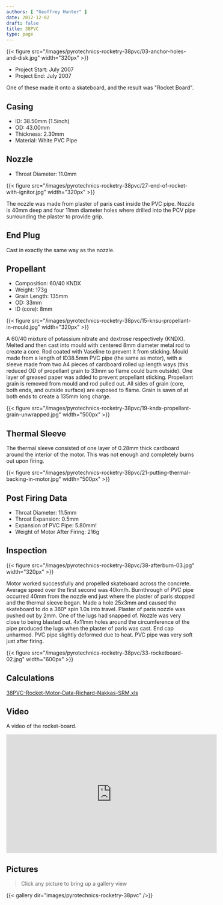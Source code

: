 ```yaml
---
authors: [ "Geoffrey Hunter" ]
date: 2012-12-02
draft: false
title: 38PVC
type: page
---
```


{{< figure src="/images/pyrotechnics-rocketry-38pvc/03-anchor-holes-and-disk.jpg"   width="320px" >}}

* Project Start: July 2007
* Project End:  July 2007

One of these made it onto a skateboard, and the result was "Rocket Board".

## Casing

* ID: 38.50mm (1.5inch)
* OD: 43.00mm
* Thickness: 2.30mm
* Material: White PVC Pipe

## Nozzle

* Throat Diameter: 11.0mm

{{< figure src="/images/pyrotechnics-rocketry-38pvc/27-end-of-rocket-with-ignitor.jpg" width="320px" >}}

The nozzle was made from plaster of paris cast inside the PVC pipe. Nozzle is 40mm deep and four 11mm diameter holes where drilled into the PCV pipe surrounding the plaster to provide grip.

## End Plug

Cast in exactly the same way as the nozzle.

## Propellant

* Composition: 60/40 KNDX
* Weight: 173g
* Grain Length: 135mm
* OD: 33mm
* ID (core): 8mm

{{< figure src="/images/pyrotechnics-rocketry-38pvc/15-knsu-propellant-in-mould.jpg" width="320px" >}}

A 60/40 mixture of potassium nitrate and dextrose respectively (KNDX). Melted and then cast into mould with centered 8mm diameter metal rod to create a core. Rod coated with Vaseline to prevent it from sticking. Mould made from a length of ID38.5mm PVC pipe (the same as motor), with a sleeve made from two A4 pieces of cardboard rolled up length ways (this reduced OD of propellant grain to 33mm so flame could burn outside). One layer of greased paper was added to prevent propellant sticking. Propellant grain is removed from mould and rod pulled out. All sides of grain (core, both ends, and outside surface) are exposed to flame. Grain is sawn of at both ends to create a 135mm long charge.

{{< figure src="/images/pyrotechnics-rocketry-38pvc/19-kndx-propellant-grain-unwrapped.jpg" width="500px" >}}

## Thermal Sleeve

The thermal sleeve consisted of one layer of 0.28mm thick cardboard around the interior of the motor. This was not enough and completely burns out upon firing.

{{< figure src="/images/pyrotechnics-rocketry-38pvc/21-putting-thermal-backing-in-motor.jpg"   width="500px" >}}

## Post Firing Data

* Throat Diameter: 11.5mm
* Throat Expansion: 0.5mm
* Expansion of PVC Pipe: 5.80mm!
* Weight of Motor After Firing: 216g

## Inspection

{{< figure src="/images/pyrotechnics-rocketry-38pvc/38-afterburn-03.jpg" width="320px" >}}

Motor worked successfully and propelled skateboard across the concrete. Average speed over the first second was 40km/h. Burnthrough of PVC pipe occurred 40mm from the nozzle end just where the plaster of paris stopped and the thermal sleeve began. Made a hole 25x3mm and caused the skateboard to do a 360° spin 1.0s into travel. Plaster of paris nozzle was pushed out by 2mm. One of the lugs had snapped of. Nozzle was very close to being blasted out. 4x11mm holes around the circumference of the pipe produced the lugs when the plaster of paris was cast. End cap unharmed. PVC pipe slightly deformed due to heat. PVC pipe was very soft just after firing.

{{< figure src="/images/pyrotechnics-rocketry-38pvc/33-rocketboard-02.jpg" width="600px" >}}

## Calculations

[38PVC-Rocket-Motor-Data-Richard-Nakkas-SRM.xls](/images/2012/12/38PVC-Rocket-Motor-Data-Richard-Nakkas-SRM.xls)

## Video

A video of the rocket-board.

<iframe width="560" height="315" src="https://www.youtube.com/embed/SPJvFzGbNCA" frameborder="0" allow="accelerometer; autoplay; encrypted-media; gyroscope; picture-in-picture" allowfullscreen></iframe>

## Pictures

> Click any picture to bring up a gallery view

{{< gallery dir="images/pyrotechnics-rocketry-38pvc" />}}